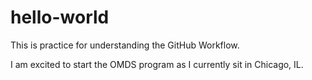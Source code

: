 # hello-world
This is practice for understanding the GitHub Workflow.

I am excited to start the OMDS program as I currently sit in Chicago, IL.

